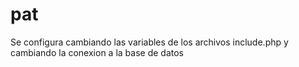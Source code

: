 # pat

Se configura cambiando las variables de los archivos include.php y cambiando la conexion a la base de datos
